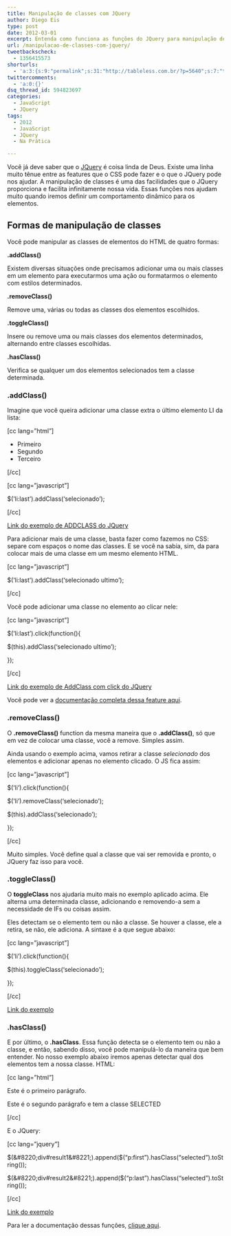 ```yaml
---
title: Manipulação de classes com JQuery
author: Diego Eis
type: post
date: 2012-03-01
excerpt: Entenda como funciona as funções do JQuery para manipulação de classes nos elementos do HTML.
url: /manipulacao-de-classes-com-jquery/
tweetbackscheck:
  - 1356415573
shorturls:
  - 'a:3:{s:9:"permalink";s:31:"http://tableless.com.br/?p=5640";s:7:"tinyurl";s:26:"http://tinyurl.com/7b43okt";s:4:"isgd";s:19:"http://is.gd/nYdeqJ";}'
twittercomments:
  - 'a:0:{}'
dsq_thread_id: 594823697
categories:
  - JavaScript
  - JQuery
tags:
  - 2012
  - JavaScript
  - JQuery
  - Na Prática

---
```

Você já deve saber que o [JQuery][1] é coisa linda de Deus. Existe uma linha muito tênue entre as features que o CSS pode fazer e o que o JQuery pode nos ajudar. A manipulação de classes é uma das facilidades que o JQuery proporciona e facilita infinitamente nossa vida. Essas funções nos ajudam muito quando iremos definir um comportamento dinâmico para os elementos.

## Formas de manipulação de classes

Você pode manipular as classes de elementos do HTML de quatro formas:

**.addClass()**
  
Existem diversas situações onde precisamos adicionar uma ou mais classes em um elemento para executarmos uma ação ou formatarmos o elemento com estilos determinados.

**.removeClass()**
  
Remove uma, várias ou todas as classes dos elementos escolhidos.

**.toggleClass()**
  
Insere ou remove uma ou mais classes dos elementos determinados, alternando entre classes escolhidas.

**.hasClass()**
  
Verifica se qualquer um dos elementos selecionados tem a classe determinada.

### .addClass()

Imagine que você queira adicionar uma classe extra o último elemento LI da lista:

[cc lang=&#8221;html&#8221;]

  * Primeiro
  * Segundo
  * Terceiro

[/cc]

[cc lang=&#8221;javascript&#8221;]
  
$(&#8216;li:last&#8217;).addClass(&#8216;selecionado&#8217;);
  
[/cc]


  
[Link do exemplo de ADDCLASS do JQuery][2]

Para adicionar mais de uma classe, basta fazer como fazemos no CSS: separe com espaços o nome das classes. E se você na sabia, sim, da para colocar mais de uma classe em um mesmo elemento HTML.

[cc lang=&#8221;javascript&#8221;]
  
$(&#8216;li:last&#8217;).addClass(&#8216;selecionado ultimo&#8217;);
  
[/cc]

Você pode adicionar uma classe no elemento ao clicar nele:

[cc lang=&#8221;javascript&#8221;]
  
$(&#8216;li:last&#8217;).click(function(){
      
$(this).addClass(&#8216;selecionado ultimo&#8217;);
  
});
  
[/cc]


  
[Link do exemplo de AddClass com click do JQuery][3]

Você pode ver a [documentação completa dessa feature aqui][4].

### .removeClass()

O **.removeClass()** function da mesma maneira que o **.addClass()**, só que em vez de colocar uma classe, você a remove. Simples assim.

Ainda usando o exemplo acima, vamos retirar a classe _selecionado_ dos elementos e adicionar apenas no elemento clicado. O JS fica assim:

[cc lang=&#8221;javascript&#8221;]
  
$(&#8216;li&#8217;).click(function(){
      
$(&#8216;li&#8217;).removeClass(&#8216;selecionado&#8217;);
      
$(this).addClass(&#8216;selecionado&#8217;);
  
});
  
[/cc]



Muito simples. Você define qual a classe que vai ser removida e pronto, o JQuery faz isso para você.

### .toggleClass()

O **toggleClass** nos ajudaria muito mais no exemplo aplicado acima. Ele alterna uma determinada classe, adicionando e removendo-a sem a necessidade de IFs ou coisas assim.
  
Eles detectam se o elemento tem ou não a classe. Se houver a classe, ele a retira, se não, ele adiciona. A sintaxe é a que segue abaixo:

[cc lang=&#8221;javascript&#8221;]
  
$(&#8216;li&#8217;).click(function(){
      
$(this).toggleClass(&#8216;selecionado&#8217;);
  
});
  
[/cc]


  
[Link do exemplo][5]

### .hasClass()

E por último, o **.hasClass**. Essa função detecta se o elemento tem ou não a classe, e então, sabendo disso, você pode manipulá-lo da maneira que bem entender. No nosso exemplo abaixo iremos apenas detectar qual dos elementos tem a nossa classe. HTML:

[cc lang=&#8221;html&#8221;]

Este é o primeiro parágrafo.

<p class="selected">
  Este é o segundo parágrafo e tem a classe SELECTED
</p>

[/cc]

E o JQuery:

[cc lang=&#8221;jquery&#8221;]
  
$(&#8220;div#result1&#8221;).append($(&#8220;p:first&#8221;).hasClass(&#8220;selected&#8221;).toString());
  
$(&#8220;div#result2&#8221;).append($(&#8220;p:last&#8221;).hasClass(&#8220;selected&#8221;).toString());
  
[/cc]


  
[Link do exemplo][6]

Para ler a documentação dessas funções, [clique aqui][7].

 [1]: http://jquery.com
 [2]: http://jsfiddle.net/tableless/35DJy/
 [3]: http://jsfiddle.net/tableless/JakZ8/
 [4]: http://api.jquery.com/addClass/
 [5]: http://jsfiddle.net/tableless/s76Xc/2/
 [6]: http://jsfiddle.net/tableless/FcTm7/10/
 [7]: http://api.jquery.com/category/manipulation/class-attribute/